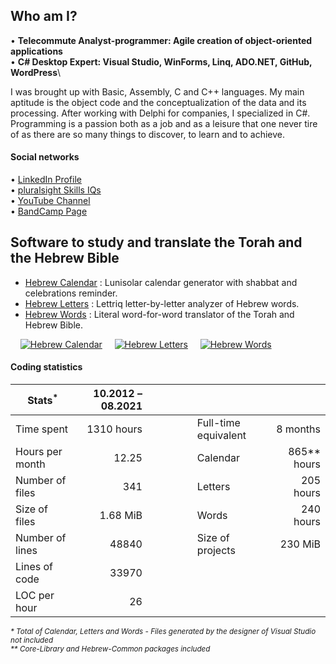 ## Who am I?

• **Telecommute Analyst-programmer: Agile creation of object-oriented applications**\
• **C# Desktop Expert: Visual Studio, WinForms, Linq, ADO.NET, GitHub, WordPress**\

I was brought up with Basic, Assembly, C and C++ languages. My main aptitude is the object code and the conceptualization of the data and its processing. After working with Delphi for companies, I specialized in C#. Programming is a passion both as a job and as a leisure that one never tire of as there are so many things to discover, to learn and to achieve.

#### Social networks

• [LinkedIn Profile](https://linkedin.com/in/ordisoftware)\
• [pluralsight Skills IQs](https://app.pluralsightcom/profile/ordisoftware)\
• [YouTube Channel](https://www.youtube.com/user/Ordisoftware)\
• [BandCamp Page](https://ordisoftware.bandcamp.com)

## Software to study and translate the Torah and the Hebrew Bible

- [Hebrew Calendar](https://github.com/Ordisoftware/Hebrew-Calendar) : Lunisolar calendar generator with shabbat and celebrations reminder.
- [Hebrew Letters](https://github.com/Ordisoftware/Hebrew-Letters) : Lettriq letter-by-letter analyzer of Hebrew words.
- [Hebrew Words](https://github.com/Ordisoftware/Hebrew-Words) : Literal word-for-word translator of the Torah and Hebrew Bible.

&nbsp;&nbsp;&nbsp;&nbsp;[![Hebrew Calendar](https://i2.wp.com/www.ordisoftware.com/uploads/2019/10/hebrew-calendar-viewmonth-fr-1.png?resize=204%2C140&ssl=1 "Hebrew Calendar")](https://github.com/Ordisoftware/Hebrew-Calendar)&nbsp;&nbsp;&nbsp;&nbsp;&nbsp;[![Hebrew Letters](https://i2.wp.com/www.ordisoftware.com/uploads/2019/09/hebrew-letters-analyse-fr.png?resize=133%2C140&ssl=1 "Hebrew Letters")](https://github.com/Ordisoftware/Hebrew-Letters)&nbsp;&nbsp;&nbsp;&nbsp;&nbsp;[![Hebrew Words](https://i1.wp.com/www.ordisoftware.com/uploads/2019/09/hebrew-words-verses-fr.png?resize=180%2C140&ssl=1 "Hebrew Words")](https://github.com/Ordisoftware/Hebrew-Words)

#### Coding statistics

|Stats<sup>*</sup>|10.2012 – 08.2021||||
|-|-:|-|-|-:|
|Time spent|1310 hours||Full-time equivalent|8 months|
|Hours per month|12.25||Calendar|865** hours|
|Number of files|341||Letters|205 hours|
|Size of files|1.68 MiB||Words|240 hours|
|Number of lines|48840||Size of projects|230 MiB|
|Lines of code|33970||||
|LOC per hour|26|&nbsp;&nbsp;&nbsp;&nbsp;&nbsp;&nbsp;&nbsp;&nbsp;&nbsp;&nbsp;&nbsp;&nbsp;&nbsp;|||

<sup><i>* Total of Calendar, Letters and Words - Files generated by the designer of Visual Studio not included<br>
** Core-Library and Hebrew-Common packages included</i></sup>
